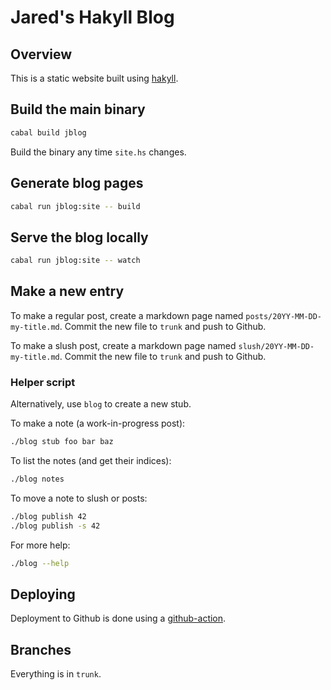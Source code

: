 # Jared's Hakyll Blog

## Overview

This is a static website built using [hakyll](https://jaspervdj.be/hakyll).

## Build the main binary

```bash
cabal build jblog
```

Build the binary any time `site.hs` changes.


## Generate blog pages

```bash
cabal run jblog:site -- build
```

## Serve the blog locally

```bash
cabal run jblog:site -- watch
```

## Make a new entry

To make a regular post, create a markdown page named
`posts/20YY-MM-DD-my-title.md`.
Commit the new file to `trunk` and push to Github.

To make a slush post, create a markdown page named
`slush/20YY-MM-DD-my-title.md`.
Commit the new file to `trunk` and push to Github.

### Helper script

Alternatively, use `blog` to create a new stub.

To make a note (a work-in-progress post):
```bash
./blog stub foo bar baz
```

To list the notes (and get their indices):
```bash
./blog notes
```

To move a note to slush or posts:
```bash
./blog publish 42
./blog publish -s 42
```

For more help:
```bash
./blog --help
```

## Deploying

Deployment to Github is done using a
[github-action](https://github.com/JaredCorduan/JaredCorduan.github.io/actions).

## Branches

Everything is in `trunk`.
